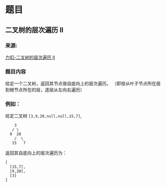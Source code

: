 # 题目

## 二叉树的层次遍历 II

### 来源:

[力扣-二叉树的层次遍历 II](https://leetcode-cn.com/problems/binary-tree-level-order-traversal-ii/)

### 题目内容

给定一个二叉树，返回其节点值自底向上的层次遍历。 （即按从叶子节点所在层到根节点所在的层，逐层从左向右遍历）

### 例如：

给定二叉树 `[3,9,20,null,null,15,7]`,

```plaintext
    3
   / \
  9  20
    /  \
   15   7
```

返回其自底向上的层次遍历为：

```plaintext
[
  [15,7],
  [9,20],
  [3]
]
```
